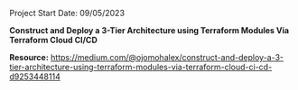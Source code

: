 Project Start Date: 09/05/2023

**Construct and Deploy a 3-Tier Architecture using Terraform Modules Via Terraform Cloud CI/CD**

**Resource:** https://medium.com/@ojomohalex/construct-and-deploy-a-3-tier-architecture-using-terraform-modules-via-terraform-cloud-ci-cd-d9253448114
